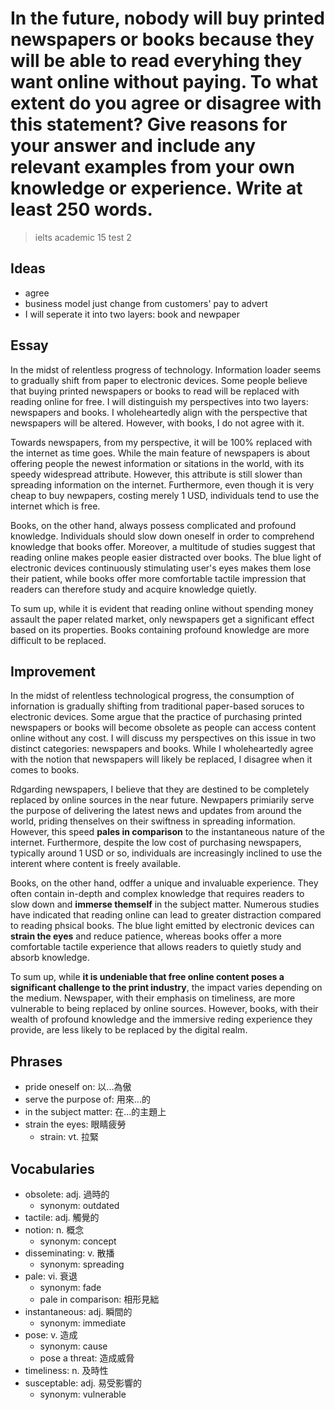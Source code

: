 # In the future, nobody will buy printed newspapers or books because they will be able to read everyhing they want online without paying. To what extent do you agree or disagree with this statement? Give reasons for your answer and include any relevant examples from your own knowledge or experience. Write at least 250 words.

> ielts academic 15 test 2

## Ideas

- agree
- business model just change from customers' pay to advert
- I will seperate it into two layers: book and newpaper

## Essay

In the midst of relentless progress of technology. Information loader seems to gradually shift from paper to electronic devices. Some people believe that buying printed newspapers or books to read will be replaced with reading online for free. I will distinguish my perspectives into two layers: newspapers and books. I wholeheartedly align with the perspective that newspapers will be altered. However, with books, I do not agree with it.

Towards newspapers, from my perspective, it will be 100% replaced with the internet as time goes. While the main feature of newspapers is about offering people the newest information or sitations in the world, with its speedy widespread attribute. However, this attribute is still slower than spreading information on the internet. Furthermore, even though it is very cheap to buy newpapers, costing merely 1 USD, individuals tend to use the internet which is free.

Books, on the other hand, always possess complicated and profound knowledge. Individuals should slow down oneself in order to comprehend knowledge that books offer. Moreover, a multitude of studies suggest that reading online makes people easier distracted over books. The blue light of electronic devices continuously stimulating user's eyes makes them lose their patient, while books offer more comfortable tactile impression that readers can therefore study and acquire knowledge quietly.

To sum up, while it is evident that reading online without spending money assault the paper related market, only newspapers get a significant effect based on its properties. Books containing profound knowledge are more difficult to be replaced.

## Improvement

In the midst of relentless technological progress, the consumption of infornation is gradually shifting from traditional paper-based soruces to electronic devices. Some argue that the practice of purchasing printed newspapers or books will become obsolete as people can access content online without any cost. I will discuss my perspectives on this issue in two distinct categories: newspapers and books. While I wholeheartedly agree with the notion that newspapers will likely be replaced, I disagree when it comes to books.

Rdgarding newspapers, I believe that they are destined to be completely replaced by online sources in the near future. Newpapers primiarily serve the purpose of delivering the latest news and updates from around the world, priding thenselves on their swiftness in spreading information. However, this speed **pales in comparison** to the instantaneous nature of the internet. Furthermore, despite the low cost of purchasing newspapers, typically around 1 USD or so, individuals are increasingly inclined to use the interent where content is freely available.

Books, on the other hand, odffer a unique and invaluable experience. They often contain in-depth and complex knowledge that requires readers to slow down and **immerse themself** in the subject matter. Numerous studies have indicated that reading online can lead to greater distraction compared to reading phsical books. The blue light emitted by electronic devices can **strain the eyes** and reduce patience, whereas books offer a more comfortable tactile experience that allows readers to quietly study and absorb knowledge.

To sum up, while **it is undeniable that free online content poses a significant challenge to the print industry**, the impact varies depending on the medium. Newspaper, with their emphasis on timeliness, are more vulnerable to being replaced by online sources. However, books, with their wealth of profound knowledge and the immersive reding experience they provide, are less likely to be replaced by the digital realm.

## Phrases

- pride oneself on: 以...為傲
- serve the purpose of: 用來...的
- in the subject matter: 在...的主題上
- strain the eyes: 眼睛疲勞
  - strain: vt. 拉緊

## Vocabularies

- obsolete: adj. 過時的
  - synonym: outdated
- tactile: adj. 觸覺的
- notion: n. 概念
  - synonym: concept
- disseminating: v. 散播
  - synonym: spreading
- pale: vi. 衰退
  - synonym: fade
  - pale in comparison: 相形見絀
- instantaneous: adj. 瞬間的
  - synonym: immediate
- pose: v. 造成
  - synonym: cause
  - pose a threat: 造成威脅
- timeliness: n. 及時性
- susceptable: adj. 易受影響的
  - synonym: vulnerable